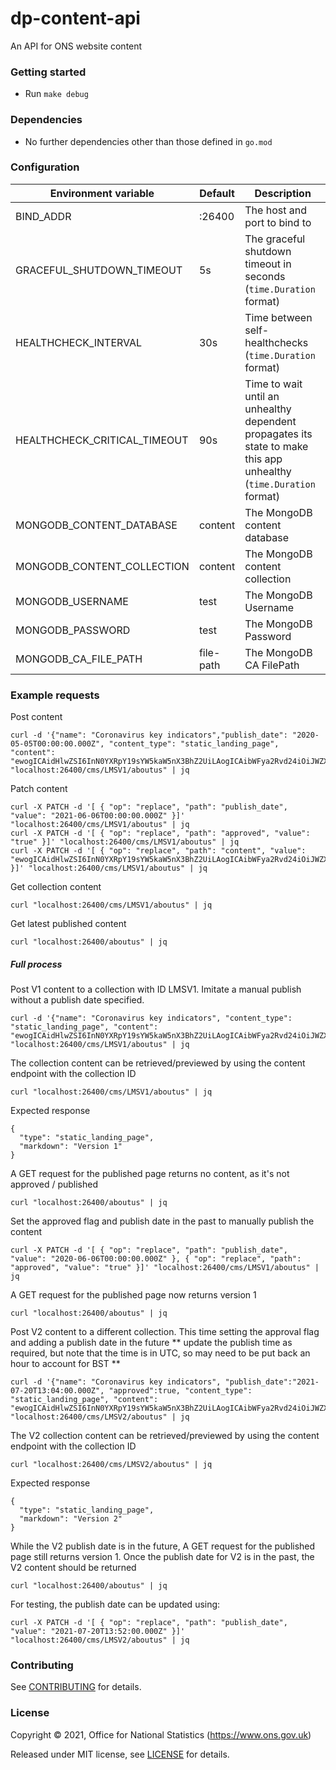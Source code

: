 dp-content-api
================
An API for ONS website content

### Getting started

* Run `make debug`

### Dependencies

* No further dependencies other than those defined in `go.mod`

### Configuration

| Environment variable           | Default     | Description
| ------------------------------ | ----------- | -----------
| BIND_ADDR                      | :26400      | The host and port to bind to
| GRACEFUL_SHUTDOWN_TIMEOUT      | 5s          | The graceful shutdown timeout in seconds (`time.Duration` format)
| HEALTHCHECK_INTERVAL           | 30s         | Time between self-healthchecks (`time.Duration` format)
| HEALTHCHECK_CRITICAL_TIMEOUT   | 90s         | Time to wait until an unhealthy dependent propagates its state to make this app unhealthy (`time.Duration` format)
| MONGODB_CONTENT_DATABASE       | content     | The MongoDB content database
| MONGODB_CONTENT_COLLECTION     | content     | The MongoDB content collection
| MONGODB_USERNAME               | test        | The MongoDB Username
| MONGODB_PASSWORD               | test        | The MongoDB Password
| MONGODB_CA_FILE_PATH           | file-path   | The MongoDB CA FilePath

### Example requests

Post content
```
curl -d '{"name": "Coronavirus key indicators","publish_date": "2020-05-05T00:00:00.000Z", "content_type": "static_landing_page", "content": "ewogICAidHlwZSI6InN0YXRpY19sYW5kaW5nX3BhZ2UiLAogICAibWFya2Rvd24iOiJWZXJzaW9uIDEiCn0="}' "localhost:26400/cms/LMSV1/aboutus" | jq
```

Patch content
```
curl -X PATCH -d '[ { "op": "replace", "path": "publish_date", "value": "2021-06-06T00:00:00.000Z" }]' "localhost:26400/cms/LMSV1/aboutus" | jq
curl -X PATCH -d '[ { "op": "replace", "path": "approved", "value": "true" }]' "localhost:26400/cms/LMSV1/aboutus" | jq
curl -X PATCH -d '[ { "op": "replace", "path": "content", "value": "ewogICAidHlwZSI6InN0YXRpY19sYW5kaW5nX3BhZ2UiLAogICAibWFya2Rvd24iOiJWZXJzaW9uIDEiCn0=" }]' "localhost:26400/cms/LMSV1/aboutus" | jq
```

Get collection content
```
curl "localhost:26400/cms/LMSV1/aboutus" | jq
```

Get latest published content

```
curl "localhost:26400/aboutus" | jq
```

##### Full process

Post V1 content to a collection with ID LMSV1. Imitate a manual publish without a publish date specified.
```
curl -d '{"name": "Coronavirus key indicators", "content_type": "static_landing_page", "content": "ewogICAidHlwZSI6InN0YXRpY19sYW5kaW5nX3BhZ2UiLAogICAibWFya2Rvd24iOiJWZXJzaW9uIDEiCn0="}' "localhost:26400/cms/LMSV1/aboutus" | jq
```

The collection content can be retrieved/previewed by using the content endpoint with the collection ID
```
curl "localhost:26400/cms/LMSV1/aboutus" | jq
```
Expected response
```
{
  "type": "static_landing_page",
  "markdown": "Version 1"
}
```

A GET request for the published page returns no content, as it's not approved / published
```
curl "localhost:26400/aboutus" | jq
```

Set the approved flag and publish date in the past to manually publish the content
```
curl -X PATCH -d '[ { "op": "replace", "path": "publish_date", "value": "2020-06-06T00:00:00.000Z" }, { "op": "replace", "path": "approved", "value": "true" }]' "localhost:26400/cms/LMSV1/aboutus" | jq
```

A GET request for the published page now returns version 1
```
curl "localhost:26400/aboutus" | jq
```

Post V2 content to a different collection. This time setting the approval flag and adding a publish date in the future
** update the publish time as required, but note that the time is in UTC, so may need to be put back an hour to account for BST **
```
curl -d '{"name": "Coronavirus key indicators", "publish_date":"2021-07-20T13:04:00.000Z", "approved":true, "content_type": "static_landing_page", "content": "ewogICAidHlwZSI6InN0YXRpY19sYW5kaW5nX3BhZ2UiLAogICAibWFya2Rvd24iOiJWZXJzaW9uIDIiCn0="}' "localhost:26400/cms/LMSV2/aboutus" | jq
```

The V2 collection content can be retrieved/previewed by using the content endpoint with the collection ID
```
curl "localhost:26400/cms/LMSV2/aboutus" | jq
```
Expected response
```
{
  "type": "static_landing_page",
  "markdown": "Version 2"
}
```

While the V2 publish date is in the future, A GET request for the published page still returns version 1.
Once the publish date for V2 is in the past, the V2 content should be returned
```
curl "localhost:26400/aboutus" | jq
```

For testing, the publish date can be updated using:
```
curl -X PATCH -d '[ { "op": "replace", "path": "publish_date", "value": "2021-07-20T13:52:00.000Z" }]' "localhost:26400/cms/LMSV2/aboutus" | jq
```

### Contributing

See [CONTRIBUTING](CONTRIBUTING.md) for details.

### License

Copyright © 2021, Office for National Statistics (https://www.ons.gov.uk)

Released under MIT license, see [LICENSE](LICENSE.md) for details.

